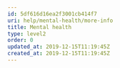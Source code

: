 ```yaml
---
id: 5df616d16ea2f3001cb414f7
uri: help/mental-health/more-info
title: Mental health
type: level2
order: 0
updated_at: 2019-12-15T11:19:45Z
created_at: 2019-12-15T11:19:45Z
---
```


